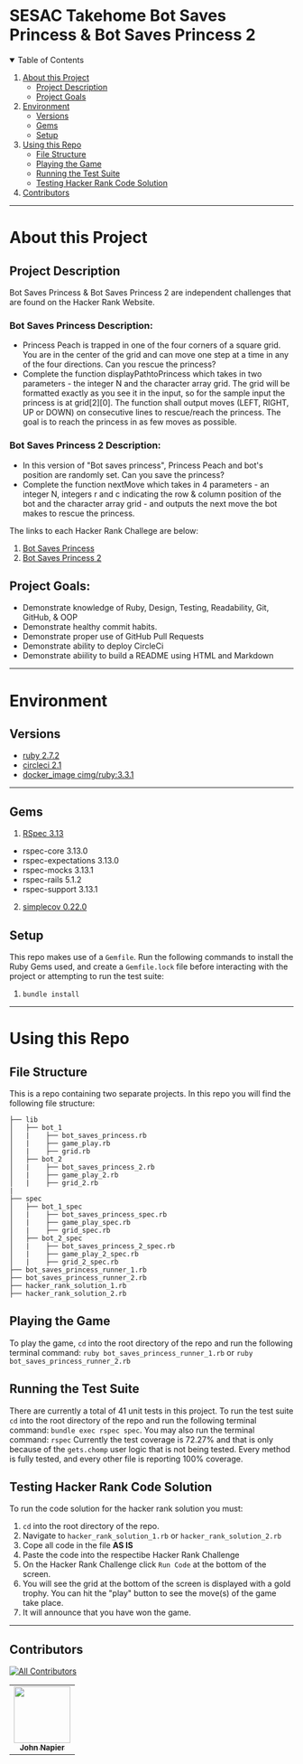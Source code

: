 # SESAC Takehome Bot Saves Princess & Bot Saves Princess 2


<details open="open">
  <summary>Table of Contents</summary>
  <ol>
  <li>
      <a href="#about-this-project">About this Project</a>
      <ul>
        <li><a href="#project-description">Project Description</a></li>
        <li><a href="#project-goals">Project Goals</a></li>
      </ul>
    </li>
    <li>
      <a href="#environment">Environment</a>
      <ul>
        <li><a href="#versions">Versions</a></li>
        <li><a href="#gems">Gems</a></li>
        <li><a href="#setup">Setup</a></li>
        </li>
      </ul>
    </li>
    <li>
      <a href="#using-this-repo">Using this Repo</a>
      <ul>
        <li><a href="#file-structure">File Structure</a></li>
        <li><a href="#playing-the-game">Playing the Game</a></li>
        <li><a href="#running-the-test-suite">Running the Test Suite</a></li>
        <li><a href="#testing-hacker-rank-code-solution">Testing Hacker Rank Code Solution</a></li>
        </li>
      </ul>
    </li>
    <li>
      <a href="#contributors">Contributors</a>
    </li>
  </ol>
</details>

----------

# About this Project 

## Project Description

Bot Saves Princess & Bot Saves Princess 2 are independent challenges that are found on the Hacker Rank Website.
### Bot Saves Princess Description: 
- Princess Peach is trapped in one of the four corners of a square grid. You are in the center of the grid and can move one step at a time in any of the four directions. Can you rescue the princess?
- Complete the function displayPathtoPrincess which takes in two parameters - the integer N and the character array grid. The grid will be formatted exactly as you see it in the input, so for the sample input the princess is at grid[2][0]. The function shall output moves (LEFT, RIGHT, UP or DOWN) on consecutive lines to rescue/reach the princess. The goal is to reach the princess in as few moves as possible. 

### Bot Saves Princess 2 Description: 
- In this version of "Bot saves princess", Princess Peach and bot's position are randomly set. Can you save the princess?
- Complete the function nextMove which takes in 4 parameters - an integer N, integers r and c indicating the row & column position of the bot and the character array grid - and outputs the next move the bot makes to rescue the princess.

The links to each Hacker Rank Challege are below:
1. [Bot Saves Princess](https://www.hackerrank.com/challenges/saveprincess)
2. [Bot Saves Princess 2](https://www.hackerrank.com/challenges/saveprincess2)


## Project Goals:

- Demonstrate knowledge of Ruby, Design, Testing, Readability, Git, GitHub, & OOP
- Demonstrate healthy commit habits.
- Demonstrate proper use of GitHub Pull Requests
- Demonstrate ability to deploy CircleCi
- Demonstrate abiility to build a README using HTML and Markdown

----------

# Environment

## Versions

- [ruby 2.7.2](https://www.ruby-lang.org/en/news/2020/10/02/ruby-2-7-2-released/)
- [circleci 2.1](https://discuss.circleci.com/t/circleci-2-1-config-overview/26057)
- [docker_image cimg/ruby:3.3.1](https://circleci.com/developer/images/image/cimg/ruby)

----------

## Gems

1. [RSpec 3.13](https://rubygems.org/gems/rspec/versions/3.13.0)
  - rspec-core 3.13.0
  - rspec-expectations 3.13.0
  - rspec-mocks 3.13.1
  - rspec-rails 5.1.2
  - rspec-support 3.13.1
2. [simplecov 0.22.0](https://rubygems.org/gems/simplecov/versions/0.22.0?locale=en)

## Setup 
This repo makes use of a `Gemfile`. Run the following commands to install the Ruby Gems used, and create a `Gemfile.lock` file before interacting with the project or attempting to run the test suite:
1. `bundle install`

----------

# Using this Repo

## File Structure
This is a repo containing two separate projects. In this repo you will find the following file structure: 
```
├── lib
│   ├── bot_1
│   |    ├── bot_saves_princess.rb
│   |    ├── game_play.rb
│   |    ├── grid.rb
│   ├── bot_2
│   |    ├── bot_saves_princess_2.rb
│   |    ├── game_play_2.rb
│   |    ├── grid_2.rb
|
├── spec
│   ├── bot_1_spec
│   |    ├── bot_saves_princess_spec.rb
│   |    ├── game_play_spec.rb
│   |    ├── grid_spec.rb
│   ├── bot_2_spec
│   |    ├── bot_saves_princess_2_spec.rb
│   |    ├── game_play_2_spec.rb
│   |    ├── grid_2_spec.rb
├── bot_saves_princess_runner_1.rb
├── bot_saves_princess_runner_2.rb
├── hacker_rank_solution_1.rb
├── hacker_rank_solution_2.rb
```

## Playing the Game 
To play the game, ```cd``` into the root directory of the repo and run the following terminal command: `ruby bot_saves_princess_runner_1.rb` or `ruby bot_saves_princess_runner_2.rb`

## Running the Test Suite
There are currently a total of 41 unit tests in this project. To run the test suite ```cd``` into the root directory of the repo and run the following terminal command: `bundle exec rspec spec`. You may also run the terminal command: `rspec`
Currently the test coverage is 72.27% and that is only because of the `gets.chomp` user logic that is not being tested. Every method is fully tested, and every other file is reporting 100% coverage.

## Testing Hacker Rank Code Solution
To run the code solution for the hacker rank solution you must:
1. ```cd``` into the root directory of the repo.
2. Navigate to ```hacker_rank_solution_1.rb``` or ```hacker_rank_solution_2.rb```
3. Cope all code in the file **AS IS**
4. Paste the code into the respectibe Hacker Rank Challenge
5. On the Hacker Rank Challenge click ```Run Code``` at the bottom of the screen.
6. You will see the grid at the bottom of the screen is displayed with a gold trophy. You can hit the "play" button to see the move(s) of the game take place.
7. It will announce that you have won the game.

----------

## Contributors 

<!-- ALL-CONTRIBUTORS-BADGE:START - Do not remove or modify this section -->
[![All Contributors](https://img.shields.io/badge/all_contributors-1-blue.svg?style=flat-square)](#contributors-)
<!-- ALL-CONTRIBUTORS-BADGE:END -->

<!-- ALL-CONTRIBUTORS-LIST:START - Do not remove or modify this section -->
<!-- prettier-ignore-start -->
<!-- markdownlint-disable -->
<table>
  <tr>
    <td align="center"><a href="https://github.com/JCNapier"><img src="https://avatars.githubusercontent.com/u/81737385?v=4?s=100" width="100px;" alt=""/><br /><sub><b>John Napier</b></sub></a><br /><a href="https://github.com/JCNapier/bot_saves_princess/commits?author=JCNapier" </a></td>

</table>

<!-- markdownlint-restore -->
<!-- prettier-ignore-end -->

<!-- ALL-CONTRIBUTORS-LIST:END -->
